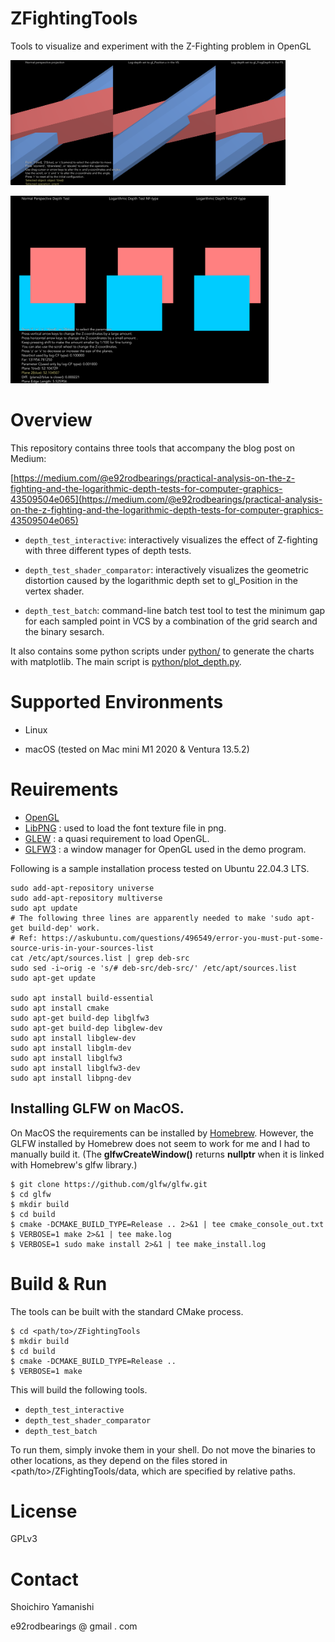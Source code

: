 # ZFightingTools
Tools to visualize and experiment with the Z-Fighting problem in OpenGL

<a href="doc/banner1.png"><img src="doc/banner1.png" height="200"></a>

<a href="doc/banner2.png"><img src="doc/banner2.png" height="300"></a>

# Overview
This repository contains three tools that accompany the blog post on Medium:

[https://medium.com/@e92rodbearings/practical-analysis-on-the-z-fighting-and-the-logarithmic-depth-tests-for-computer-graphics-43509504e065](https://medium.com/@e92rodbearings/practical-analysis-on-the-z-fighting-and-the-logarithmic-depth-tests-for-computer-graphics-43509504e065)

* `depth_test_interactive`: interactively visualizes the effect of Z-fighting with three different types of depth tests.

* `depth_test_shader_comparator`: interactively visualizes the geometric distortion caused by the logarithmic depth set to gl_Position in the vertex shader.

* `depth_test_batch`: command-line batch test tool to test the minimum gap for each sampled point in VCS by a combination of the grid search and the binary sesarch.

It also contains some python scripts under [python/](python/) to generate the charts with matplotlib.
The main script is [python/plot_depth.py](python/plot_depth.py).

# Supported Environments

* Linux

* macOS (tested on Mac mini M1 2020 & Ventura 13.5.2)

# Reuirements

* [OpenGL](https://www.opengl.org)
* [LibPNG](http://www.libpng.org/pub/png/libpng.html) : used to load the font texture file in png.
* [GLEW](https://glew.sourceforge.net) : a quasi requirement to load OpenGL.
* [GLFW3](https://www.glfw.org) : a window manager for OpenGL used in the demo program.

Following is a sample installation process tested on Ubuntu 22.04.3 LTS.
```
sudo add-apt-repository universe
sudo add-apt-repository multiverse
sudo apt update
# The following three lines are apparently needed to make 'sudo apt-get build-dep' work.
# Ref: https://askubuntu.com/questions/496549/error-you-must-put-some-source-uris-in-your-sources-list
cat /etc/apt/sources.list | grep deb-src
sudo sed -i~orig -e 's/# deb-src/deb-src/' /etc/apt/sources.list
sudo apt-get update

sudo apt install build-essential
sudo apt install cmake
sudo apt-get build-dep libglfw3
sudo apt-get build-dep libglew-dev
sudo apt install libglew-dev
sudo apt install libglm-dev
sudo apt install libglfw3
sudo apt install libglfw3-dev
sudo apt install libpng-dev
```

## Installing GLFW on MacOS.
On MacOS the requirements can be installed by [Homebrew](https://brew.sh).
However, the GLFW installed by Homebrew does not seem to work for me and I had to manually build it.
(The **glfwCreateWindow()** returns **nullptr** when it is linked with Homebrew's glfw library.)

```
$ git clone https://github.com/glfw/glfw.git
$ cd glfw
$ mkdir build
$ cd build
$ cmake -DCMAKE_BUILD_TYPE=Release .. 2>&1 | tee cmake_console_out.txt
$ VERBOSE=1 make 2>&1 | tee make.log
$ VERBOSE=1 sudo make install 2>&1 | tee make_install.log
```

# Build & Run
The tools can be built with the standard CMake process.

```
$ cd <path/to>/ZFightingTools
$ mkdir build
$ cd build
$ cmake -DCMAKE_BUILD_TYPE=Release ..
$ VERBOSE=1 make
```
This will build the following tools.

* `depth_test_interactive`
* `depth_test_shader_comparator`
* `depth_test_batch`

To run them, simply invoke them in your shell.
Do not move the binaries to other locations, as they depend on the files stored in <path/to>/ZFightingTools/data, which are specified by relative paths.

# License
GPLv3

# Contact
Shoichiro Yamanishi

e92rodbearings @ gmail . com
